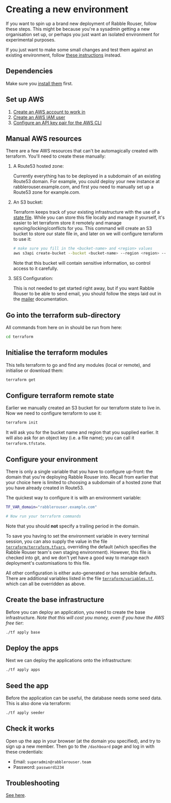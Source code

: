 # Creating a new environment

If you want to spin up a brand new deployment of Rabble Rouser, follow these steps. This might be because you're a sysadmin
getting a new organisation set up, or perhaps you just want an isolated environment for experimental purposes.

If you just want to make some small changes and test them against an existing environment, follow [these instructions](./existing_environment.md) instead.

## Dependencies

Make sure you [install them](../README.md#dependencies) first.

## Set up AWS

1. [Create an AWS account to work in](https://aws.amazon.com/)
2. [Create an AWS IAM user](https://docs.aws.amazon.com/IAM/latest/UserGuide/id_users_create.html)
3. [Configure an API key pair for the AWS CLI](https://docs.aws.amazon.com/cli/latest/userguide/cli-chap-getting-started.html)

## Manual AWS resources

There are a few AWS resources that can't be automagically created with terraform. You'll need to create these manually:

1. A Route53 hosted zone:

    Currently everything has to be deployed in a subdomain of an existing Route53 domain. For example, you could deploy
    your new instance at rabblerouser.example.com, and first you need to manually set up a Route53 zone for example.com.

2. An S3 bucket:

    Terraform keeps track of your existing infrastructure with the use of a [state file](https://www.terraform.io/docs/state/).
    While you can store this file locally and manage it yourself, it's easier to let terraform store it remotely and
    manage syncing/locking/conflicts for you. This command will create an S3 bucket to store our state file in, and
    later on we will configure terraform to use it:

    ```sh
    # make sure you fill in the <bucket-name> and <region> values
    aws s3api create-bucket --bucket <bucket-name> --region <region> --create-bucket-configuration LocationConstraint=<region> --acl private
    ```

    Note that this bucket will contain sensitive information, so control access to it carefully.

3. SES Configuration:

    This is not needed to get started right away, but if you want Rabble Rouser to be able to send email, you should
    follow the steps laid out in the [mailer](https://github.com/rabblerouser/mailer#ses-setup) documentation.

## Go into the terraform sub-directory

All commands from here on in should be run from here:

```sh
cd terraform
```

## Initialise the terraform modules

This tells terraform to go and find any modules (local or remote), and initialise or download them:

```sh
terraform get
```

## Configure terraform remote state

Earlier we manually created an S3 bucket for our terraform state to live in. Now we need to configure terraform to use it:

```sh
terraform init
```

It will ask you for the bucket name and region that you supplied earlier. It will also ask for an object key (i.e. a
file name); you can call it `terraform.tfstate`.

## Configure your environment
There is only a single variable that you have to configure up-front: the domain that you're deploying Rabble Rouser into.
Recall from earlier that your choice here is limited to choosing a subdomain of a hosted zone that you have already
created in Route53.

The quickest way to configure it is with an environment variable:

```sh
TF_VAR_domain="rabblerouser.example.com"

# Now run your terraform commands
```

Note that you should **not** specify a trailing period in the domain.

To save you having to set the environment variable in every terminal session, you can also supply the value in the file
[`terraform/terraform.tfvars`](../terraform/terraform.tfvars), overriding the default (which specifies the Rabble Rouser
team's own staging environment). However, this file is checked into git, and we don't yet have a good way to manage each
deployment's customisations to this file.

All other configuration is either auto-generated or has sensible defaults. There are additional variables listed in the
file [`terraform/variables.tf`](../terraform/variables.tf), which can all be overridden as above.

## Create the base infrastructure

Before you can deploy an application, you need to create the base infrastructure. *Note that this will cost you money,
even if you have the AWS free tier*:

```sh
./tf apply base
```

## Deploy the apps

Next we can deploy the applications onto the infrastructure:

```sh
./tf apply apps
```

## Seed the app

Before the application can be useful, the database needs some seed data. This is also done via terraform:

```sh
./tf apply seeder
```

## Check it works

Open up the app in your browser (at the domain you specified), and try to sign up a new member. Then go to the
`/dashboard` page and log in with these credentials:

- Email: `superadmin@rabblerouser.team`
- Password: `password1234`

## Troubleshooting

[See here](./troubleshooting.md).
